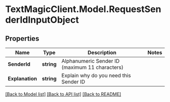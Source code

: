 # TextMagicClient.Model.RequestSenderIdInputObject
## Properties

Name | Type | Description | Notes
------------ | ------------- | ------------- | -------------
**SenderId** | **string** | Alphanumeric Sender ID (maximum 11 characters) | 
**Explanation** | **string** | Explain why do you need this Sender ID | 

[[Back to Model list]](../README.md#documentation-for-models) [[Back to API list]](../README.md#documentation-for-api-endpoints) [[Back to README]](../README.md)

